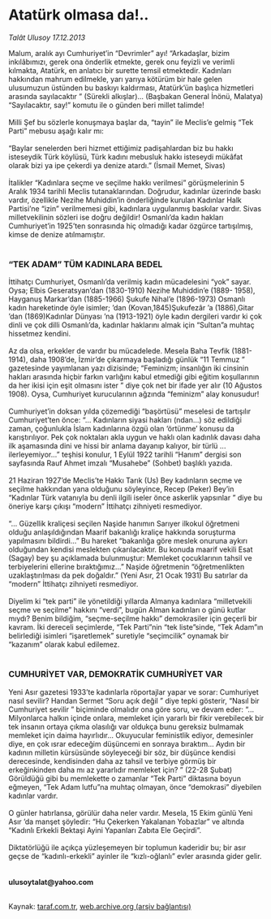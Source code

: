 # Atatürk olmasa da!..

*Talât Ulusoy 17.12.2013*

<div class="yazi">Malum, aralık ayı Cumhuriyet’in “Devrimler” ayı! “Arkadaşlar, bizim inkılâbımızı, gerek ona önderlik etmekte, gerek onu feyizli ve verimli kılmakta, Atatürk, en anlatıcı bir surette temsil etmektedir. Kadınları hakkından mahrum edilmekle, yarı yarıya kötürüm bir hale gelen ulusumuzun üstünden bu baskıyı kaldırması, Atatürk’ün başlıca hizmetleri arasında sayılacaktır ” (Sürekli alkışlar)... (Başbakan General İnönü, Malatya) “Sayılacaktır, say!” komutu ile o günden beri millet talimde!<br/><br/>Milli Şef bu sözlerle konuşmaya başlar da, “tayin” ile Meclis’e gelmiş “Tek Parti” mebusu aşağı kalır mı:<br/><br/>“Baylar senelerden beri hizmet ettiğimiz padişahlardan biz bu hakkı isteseydik Türk köylüsü, Türk kadını mebusluk hakkı isteseydi mükâfat olarak bizi ya ipe çekerdi ya denize atardı.” (İsmail Memet, Sivas)<br/><br/>İtalikler “Kadınlara seçme ve seçilme hakkı verilmesi” görüşmelerinin 5 Aralık 1934 tarihli Meclis tutanaklarından. Doğrudur, kadınlar üzerinde baskı vardır, özellikle Nezihe Muhiddin’in önderliğinde kurulan Kadınlar Halk Partisi’ne “izin” verilmemesi gibi, kadınlara uygulanmış baskılar vardır. Sivas milletvekilinin sözleri ise doğru değildir! Osmanlı’da kadın hakları Cumhuriyet’in 1925’ten sonrasında hiç olmadığı kadar özgürce tartışılmış, kimse de denize atılmamıştır.<br/><br/><h3>“TEK ADAM” TÜM KADINLARA BEDEL</h3>İttihatçı Cumhuriyet, Osmanlı’da verilmiş kadın mücadelesini “yok” sayar. Oysa; Elbis Geseratsyan’dan (1830-1910) Nezihe Muhiddin’e (1889- 1958), Hayganuş Markar’dan (1885-1966) Şukufe Nihal’e (1896-1973) Osmanlı kadın hareketinde öyle isimler; ’dan (Kovan,1845)Şukufezâr ’a (1886),Gitar ’dan (1869)Kadınlar Dünyası ’na (1913-1921) öyle kadın dergileri vardır ki çok dinli ve çok dilli Osmanlı’da, kadınlar haklarını almak için “Sultan”a muhtaç hissetmez kendini.<br/><br/>Az da olsa, erkekler de vardır bu mücadelede. Mesela Baha Tevfik (1881- 1914), daha 1908’de, İzmir’de çıkarmaya başladığı günlük “11 Temmuz ” gazetesinde yayımlanan yazı dizisinde; “Feminizm; insanlığın iki cinsinin hakları arasında hiçbir farkın varlığını kabul etmediği gibi eğitim koşullarının da her ikisi için eşit olmasını ister ” diye çok net bir ifade yer alır (10 Ağustos 1908). Oysa, Cumhuriyet kurucularının ağzında “feminizm” alay konusudur!<br/><br/>Cumhuriyet’in doksan yılda çözemediği “başörtüsü” meselesi de tartışılır Cumhuriyet’ten önce: “... Kadınların siyasi hakları (ndan...) söz edildiği zaman, çoğunlukla İslam kadınlarına özgü olan ‘örtünme’ konusu da karıştırılıyor. Pek çok noktaları akla uygun ve haklı olan kadınlık davası daha ilk aşamasında dini ve hissi bir anlama dayanıp kalıyor, bir türlü ... ilerleyemiyor...” teşhisi konulur, 1 Eylül 1922 tarihli “Hanım” dergisi son sayfasında Rauf Ahmet imzalı “Musahebe” (Sohbet) başlıklı yazıda.<br/><br/>21 Haziran 1927’de Meclis’te Hakkı Tarık (Us) Bey kadınların seçme ve seçilme hakkından yana olduğunu söyleyince, Recep (Peker) Bey’in “Kadınlar Türk vatanıyla bu denli ilgili iseler önce askerlik yapsınlar ” diye bu öneriye karşı çıkışı “modern” İttihatçı zihniyeti resmediyor.<br/><br/>“... Güzellik kraliçesi seçilen Naşide hanımın Sarıyer ilkokul öğretmeni olduğu anlaşıldığından Maarif bakanlığı kraliçe hakkında soruşturma yapılmasını bildirdi...” Bu hareket “bakanlığa göre meslek onuruna aykırı olduğundan kendisi meslekten çıkarılacaktır. Bu konuda maarif vekili Esat (Sagay) bey şu açıklamada bulunmuştur: Memleket çocuklarının tahsil ve terbiyelerini ellerine bıraktığımız...” Naşide öğretmenin “öğretmenlikten uzaklaştırılması da pek doğaldır.” (Yeni Asır, 21 Ocak 1931) Bu satırlar da “modern” İttihatçı zihniyeti resmediyor.<br/><br/>Diyelim ki “tek parti” ile yönetildiği yıllarda Almanya kadınlara “milletvekili seçme ve seçilme” hakkını “verdi”, bugün Alman kadınları o günü kutlar mıydı? Benim bildiğim, “seçme-seçilme hakkı” demokrasiler için geçerli bir kavram. İki dereceli seçimlerde, “Tek Parti”nin “tek liste”sinde, “Tek Adam”ın belirlediği isimleri “işaretlemek” suretiyle “seçimcilik” oynamak bir “kazanım” olarak kabul edilemez.<br/><br/><h3>CUMHURİYET VAR, DEMOKRATİK CUMHURİYET VAR</h3>Yeni Asır gazetesi 1933’te kadınlarla röportajlar yapar ve sorar: Cumhuriyet nasıl sevilir? Handan Sermet “Soru açık değil ” diye tepki gösterir, “Nasıl bir Cumhuriyet sevilir ” biçiminde olmalıdır ona göre soru, ve devam eder: “... Milyonlarca halkın içinde onlara, memleket için yararlı bir fikir verebilecek bir tek insanın ortaya çıkma olasılığı var oldukça bunu gereksiz bulmamak memleket için daima hayırlıdır... Okuyucular feministlik ediyor, demesinler diye, en çok ısrar edeceğim düşüncemi en sonraya bıraktım... Aydın bir kadının milletin kürsüsünde söyleyeceği bir söz, bir düşünce kendisi derecesinde, kendisinden daha az tahsil ve terbiye görmüş bir erkeğinkinden daha mı az yararlıdır memleket için? ” (22-28 Şubat) Görüldüğü gibi bu memlekette o zamanlar “Tek Parti” diktasına boyun eğmeyen, “Tek Adam lutfu”na muhtaç olmayan, önce “demokrasi” diyebilen kadınlar vardır.<br/><br/>O günler hatırlansa, görülür daha neler vardır. Mesela, 15 Ekim günlü Yeni Asır ’da manşet şöyledir: “Hu Çekerken Yakalanan Yobazlar” ve altında “Kadınlı Erkekli Bektaşi Ayini Yapanları Zabıta Ele Geçirdi”.<br/><br/>Diktatörlüğü ile açıkça yüzleşemeyen bir toplumun kaderidir bu; bir asır geçse de “kadınlı-erkekli” ayinler ile “kızlı-oğlanlı” evler arasında gider gelir.<br/><br/><br/><b>ulusoytalat@yahoo.com<br/></b><br/>
</div>

Kaynak: [taraf.com.tr](http://www.taraf.com.tr:80/talat-ulusoy/makale-ataturk-olmasa-da.htm), [web.archive.org (arşiv bağlantısı)](http://web.archive.org/web/20131220213330/http://www.taraf.com.tr:80/talat-ulusoy/makale-ataturk-olmasa-da.htm)
